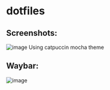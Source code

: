 # dotfiles

## Screenshots:
![image](https://github.com/Fiwa42/dotfiles/assets/69937337/d9e4c10b-ceb4-4d6c-bc08-0b76068a3ef7)
Using catpuccin mocha theme

## Waybar:
![image](https://github.com/Fiwa42/dotfiles/assets/69937337/a2afb17f-b6e9-4978-ba57-5e06670ea4f2)

